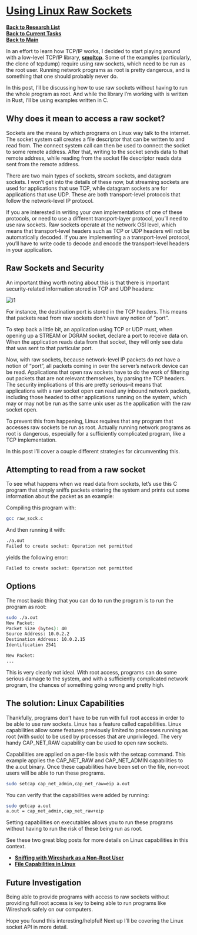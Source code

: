 # **[Using Linux Raw Sockets](https://squidarth.com/networking/systems/rc/2018/05/28/using-raw-sockets.html)**

**[Back to Research List](../../../../../research_list.md)**\
**[Back to Current Tasks](../../../../../../a_status/current_tasks.md)**\
**[Back to Main](../../../../../../README.md)**

In an effort to learn how TCP/IP works, I decided to start playing around with a low-level TCP/IP library, **[smoltcp](https://github.com/m-labs/smoltcp)**. Some of the examples (particularly, the clone of tcpdump) require using raw sockets, which need to be run as the root user. Running network programs as root is pretty dangerous, and is something that one should probably never do.

In this post, I’ll be discussing how to use raw sockets without having to run the whole program as root. And while the library I’m working with is written in Rust, I’ll be using examples written in C.

## Why does it mean to access a raw socket?

Sockets are the means by which programs on Linux way talk to the internet. The socket system call creates a file descriptor that can be written to and read from. The connect system call can then be used to connect the socket to some remote address. After that, writing to the socket sends data to that remote address, while reading from the socket file descriptor reads data sent from the remote address.

There are two main types of sockets, stream sockets, and datagram sockets. I won’t get into the details of these now, but streaming sockets are used for applications that use TCP, while datagram sockets are for applications that use UDP. These are both transport-level protocols that follow the network-level IP protocol.

If you are interested in writing your own implementations of one of these protocols, or need to use a different transport-layer protocol, you’ll need to use raw sockets. Raw sockets operate at the network OSI level, which means that transport-level headers such as TCP or UDP headers will not be automatically decoded. If you are implementing a a transport-level protocol, you’ll have to write code to decode and encode the transport-level headers in your application.

## Raw Sockets and Security

An important thing worth noting about this is that there is important security-related information stored in TCP and UDP headers:

![i1](https://squidarth.com/assets/TCP_Protocol_Diagram.png)

For instance, the destination port is stored in the TCP headers. This means that packets read from raw sockets don’t have any notion of “port”.

To step back a little bit, an application using TCP or UDP must, when opening up a STREAM or DGRAM socket, declare a port to receive data on. When the application reads data from that socket, they will only see data that was sent to that particular port.

Now, with raw sockets, because network-level IP packets do not have a notion of “port”, all packets coming in over the server’s network device can be read. Applications that open raw sockets have to do the work of filtering out packets that are not relevant themselves, by parsing the TCP headers. The security implications of this are pretty serious–it means that applications with a raw socket open can read any inbound network packets, including those headed to other applications running on the system, which may or may not be run as the same unix user as the application with the raw socket open.

To prevent this from happening, Linux requires that any program that accesses raw sockets be run as root. Actually running network programs as root is dangerous, especially for a sufficiently complicated program, like a TCP implementation.

In this post I’ll cover a couple different strategies for circumventing this.

## Attempting to read from a raw socket

To see what happens when we read data from sockets, let’s use this C program that simply sniffs packets entering the system and prints out some information about the packet as an example:

Compiling this program with:

```bash
gcc raw_sock.c
```

And then running it with:

```bash
./a.out
Failed to create socket: Operation not permitted
```

yields the following error:

`Failed to create socket: Operation not permitted`

## Options

The most basic thing that you can do to run the program is to run the program as root:

```bash
sudo ./a.out
New Packet:
Packet Size (bytes): 40
Source Address: 10.0.2.2
Destination Address: 10.0.2.15
Identification 2541

New Packet:
...
```

This is very clearly not ideal. With root access, programs can do some serious damage to the system, and with a sufficiently complicated network program, the chances of something going wrong and pretty high.

## The solution: Linux Capabilities

Thankfully, programs don’t have to be run with full root access in order to be able to use raw sockets. Linux has a feature called capabilities. Linux capabilities allow some features previously limited to processes running as root (with sudo) to be used by processes that are unprivileged. The very handy CAP_NET_RAW capability can be used to open raw sockets.

Capabilities are applied on a per-file basis with the setcap command. This example applies the CAP_NET_RAW and CAP_NET_ADMIN capabilities to the a.out binary. Once these capabilities have been set on the file, non-root users will be able to run these programs.

```bash
sudo setcap cap_net_admin,cap_net_raw=eip a.out
```

You can verify that the capabilities were added by running:

```bash
sudo getcap a.out
a.out = cap_net_admin,cap_net_raw+eip
```

Setting capabilities on executables allows you to run these programs without having to run the risk of these being run as root.

See these two great blog posts for more details on Linux capabilities in this context.

- **[Sniffing with Wireshark as a Non-Root User](http://packetlife.net/blog/2010/mar/19/sniffing-wireshark-non-root-user/)**
- **[File Capabilities in Linux](http://www.andy-pearce.com/blog/posts/2013/Mar/file-capabilities-in-linux/)**

## Future Investigation

Being able to provide programs with access to raw sockets without providing full root access is key to being able to run programs like Wireshark safely on our computers.

Hope you found this interesting/helpful! Next up I’ll be covering the Linux socket API in more detail.
